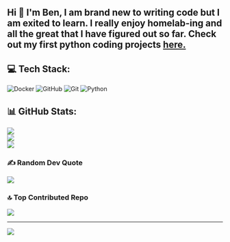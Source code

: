 ## Hi 👋 I'm Ben, I am brand new to writing code but I am exited to learn. I really enjoy homelab-ing and all the great that I have figured out so far. Check out my first python coding projects <a href="https://github.com/bz-bennie/py-coding-projects">here.</a>

## 💻 Tech Stack:
![Docker](https://img.shields.io/badge/docker-%230db7ed.svg?style=for-the-badge&logo=docker&logoColor=white) ![GitHub](https://img.shields.io/badge/github-%23121011.svg?style=for-the-badge&logo=github&logoColor=white) ![Git](https://img.shields.io/badge/git-%23F05033.svg?style=for-the-badge&logo=git&logoColor=white) ![Python](https://img.shields.io/badge/python-3670A0?style=for-the-badge&logo=python&logoColor=ffdd54)
## 📊 GitHub Stats:
![](https://github-readme-stats.vercel.app/api?username=bz-bennie&theme=dark&hide_border=false&include_all_commits=false&count_private=false)<br/>
![](https://github-readme-streak-stats.herokuapp.com/?user=bz-bennie&theme=dark&hide_border=false)<br/>
![](https://github-readme-stats.vercel.app/api/top-langs/?username=bz-bennie&theme=dark&hide_border=false&include_all_commits=false&count_private=false&layout=compact)

### ✍️ Random Dev Quote
![](https://quotes-github-readme.vercel.app/api?type=vetical&theme=dark)

### 🔝 Top Contributed Repo
![](https://github-contributor-stats.vercel.app/api?username=bz-bennie&limit=5&theme=dark&combine_all_yearly_contributions=true)

---
[![](https://visitcount.itsvg.in/api?id=bz-bennie&icon=2&color=12)](https://visitcount.itsvg.in)

<!-- Proudly created with GPRM ( https://gprm.itsvg.in ) -->
